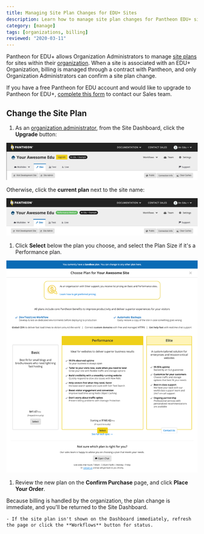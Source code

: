 ```yaml
---
title: Managing Site Plan Changes for EDU+ Sites
description: Learn how to manage site plan changes for Pantheon EDU+ sites.
category: [manage]
tags: [organizations, billing]
reviewed: "2020-03-11"
---
```


Pantheon for EDU+ allows Organization Administrators to manage [site plans](https://pantheon.io/pricing) for sites within their [organization](/organizations). When a site is associated with an EDU+ Organization, billing is managed through a contract with Pantheon, and only Organization Administrators can confirm a site plan change.

If you have a free Pantheon for EDU account and would like to upgrade to Pantheon for EDU+, [complete this form](https://pantheon.io/pantheon-edu-plus) to contact our Sales team.

## Change the Site Plan

1. As an [organization administrator](/change-management#roles-and-permissions), from the Site Dashboard, click the **Upgrade** button:

 ![Upgrade plan button shown on Sandbox sites](../images/dashboard/eduplus-upgrade-plan.png)

 Otherwise, click the **current plan** next to the site name:

 ![Screenshot of a site Dashboard on a Performance Medium plan](../images/dashboard/eduplus-change-plan.png)

1. Click **Select** below the plan you choose, and select the Plan Size if it's a Performance plan.

  ![Screenshot of the plan options for a site](../images/dashboard/select-plan.png)

1. Review the new plan on the **Confirm Purchase** page, and click **Place Your Order**.

  Because billing is handled by the organization, the plan change is immediate, and you'll be returned to the Site Dashboard.

    - If the site plan isn't shown on the Dashboard immediately, refresh the page or click the **Workflows** button for status.
